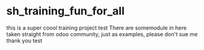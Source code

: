 # sh_training_fun_for_all
this is a super coool training project 
test
There are somemodule in here taken straight from odoo community, just as examples, please don't sue me
thank you 
test
